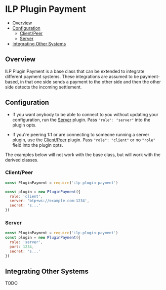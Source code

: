 # ILP Plugin Payment

- [Overview](#overview)
- [Configuration](#configuration)
  - [Client/Peer](#client-peer)
  - [Server](#server)
- [Integrating Other Systems](#integrating-other-systems)

## Overview

ILP Plugin Payment is a base class that can be extended to integrate different
payment systems. These integrations are assumed to be payment-based, in that
one side sends a payment to the other side and then the other side detects the
incoming settlement.

## Configuration

- If you want anybody to be able to connect to you without updating your
  configuration, run the [Server](#server) plugin. Pass `"role": "server"` into
  the plugin opts.

- If you're peering 1:1 or are connecting to someone running a server plugin,
  use the [Client/Peer](#client-peer) plugin. Pass `"role": "client"` or no `"role"`
  field into the plugin opts.

The examples below will not work with the base class, but will work with the
derived classes.

### Client/Peer

```js
const PluginPayment = require('ilp-plugin-payment')

const plugin = new PluginPayment({
  role: 'client',
  server: 'btp+ws://example.com:1234',
  secret: 's...'
})
```

### Server

```js
const PluginPayment = require('ilp-plugin-payment')
const plugin = new PluginPayment({
  role: 'server',
  port: 1234,
  secret: 's...'
})
```

## Integrating Other Systems

TODO
